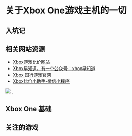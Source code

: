 # 关于Xbox One游戏主机的一切

## 入坑记

## 相关网站资源
- [Xbox游戏比价网站](http://www.xbox-now.com/zh/news)
- [Xbox早知道，有一个公众号：xbox早知道](http://www.yxzzd.com/)
- [Xbox 国行游戏官网](https://www.xbox.com/zh-CN/games/xbox-one/home)
- [Xbox比价小助手-微信小程序](https://tieba.baidu.com/p/5455514797)

![](https://imgsa.baidu.com/forum/w%3D580/sign=375a7bec73f0f736d8fe4c093a54b382/195a56600c33874477c662ef5a0fd9f9d62aa0a5.jpg) .

## Xbox One 基础
 
## 关注的游戏

